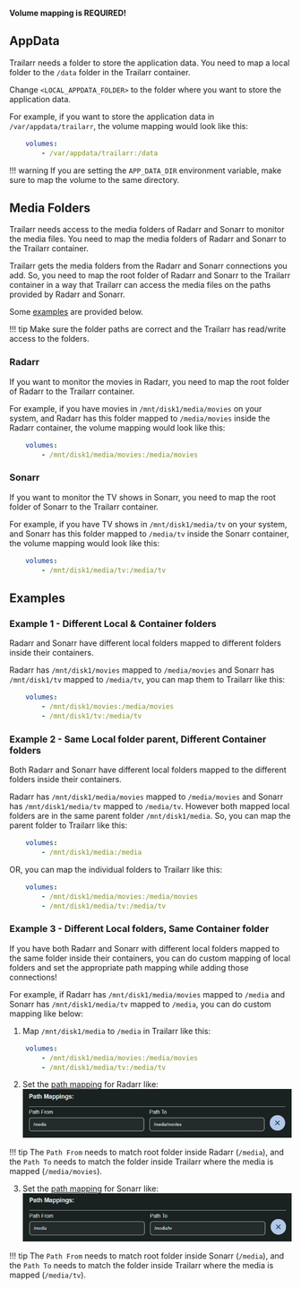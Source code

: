 **Volume mapping is REQUIRED!**

## AppData

Trailarr needs a folder to store the application data. You need to map a local folder to the `/data` folder in the Trailarr container.

Change `<LOCAL_APPDATA_FOLDER>` to the folder where you want to store the application data.

For example, if you want to store the application data in `/var/appdata/trailarr`, the volume mapping would look like this:
```yaml
    volumes:
        - /var/appdata/trailarr:/data
```

!!! warning
    If you are setting the `APP_DATA_DIR` environment variable, make sure to map the volume to the same directory.


## Media Folders

Trailarr needs access to the media folders of Radarr and Sonarr to monitor the media files. You need to map the media folders of Radarr and Sonarr to the Trailarr container.

Trailarr gets the media folders from the Radarr and Sonarr connections you add. So, you need to map the root folder of Radarr and Sonarr to the Trailarr container in a way that Trailarr can access the media files on the paths provided by Radarr and Sonarr. 

Some [examples](#examples) are provided below.

!!! tip
    Make sure the folder paths are correct and the Trailarr has read/write access to the folders.


### Radarr

If you want to monitor the movies in Radarr, you need to map the root folder of Radarr to the Trailarr container.

For example, if you have movies in `/mnt/disk1/media/movies` on your system, and Radarr has this folder mapped to `/media/movies` inside the Radarr container, the volume mapping would look like this:

```yaml
    volumes:
        - /mnt/disk1/media/movies:/media/movies
```

### Sonarr

If you want to monitor the TV shows in Sonarr, you need to map the root folder of Sonarr to the Trailarr container.

For example, if you have TV shows in `/mnt/disk1/media/tv` on your system, and Sonarr has this folder mapped to `/media/tv` inside the Sonarr container, the volume mapping would look like this:

```yaml
    volumes:
        - /mnt/disk1/media/tv:/media/tv
```


## Examples

### Example 1 - Different Local & Container folders

Radarr and Sonarr have different local folders mapped to different folders inside their containers.

Radarr has `/mnt/disk1/movies` mapped to `/media/movies` and Sonarr has `/mnt/disk1/tv` mapped to `/media/tv`, you can map them to Trailarr like this:

```yaml
    volumes:
        - /mnt/disk1/movies:/media/movies
        - /mnt/disk1/tv:/media/tv
```


### Example 2 - Same Local folder parent, Different Container folders

Both Radarr and Sonarr have different local folders mapped to the different folders inside their containers.

Radarr has `/mnt/disk1/media/movies` mapped to `/media/movies` and Sonarr has `/mnt/disk1/media/tv` mapped to `/media/tv`. However both mapped local folders are in the same parent folder `/mnt/disk1/media`. So, you can map the parent folder to Trailarr like this:

```yaml
    volumes:
        - /mnt/disk1/media:/media
```

OR, you can map the individual folders to Trailarr like this:

```yaml
    volumes:
        - /mnt/disk1/media/movies:/media/movies
        - /mnt/disk1/media/tv:/media/tv
```


### Example 3 - Different Local folders, Same Container folder

If you have both Radarr and Sonarr with different local folders mapped to the same folder inside their containers, you can do custom mapping of local folders and set the appropriate path mapping while adding those connections!

For example, if Radarr has `/mnt/disk1/media/movies` mapped to `/media` and Sonarr has `/mnt/disk1/media/tv` mapped to `/media`, you can do custom mapping like below:

1. Map `/mnt/disk1/media` to `/media` in Trailarr like this:
```yaml
    volumes:
        - /mnt/disk1/media/movies:/media/movies
        - /mnt/disk1/media/tv:/media/tv
```

2. Set the [path mapping](../setup/connections.md#path-mapping) for Radarr like:
![Radarr Path Mapping](radarr-mapping.png)

!!! tip
    The `Path From` needs to match root folder inside Radarr (`/media`), and the `Path To` needs to match the folder inside Trailarr where the media is mapped (`/media/movies`).

3. Set the [path mapping](../setup/connections.md#path-mapping) for Sonarr like:
![Sonarr Path Mapping](sonarr-mapping.png)

!!! tip
    The `Path From` needs to match root folder inside Sonarr (`/media`), and the `Path To` needs to match the folder inside Trailarr where the media is mapped (`/media/tv`).
